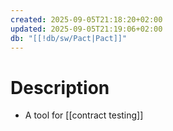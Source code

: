 ```yaml
---
created: 2025-09-05T21:18:20+02:00
updated: 2025-09-05T21:19:06+02:00
db: "[[!db/sw/Pact|Pact]]"
---
```

# Description
- A tool for [[contract testing]]